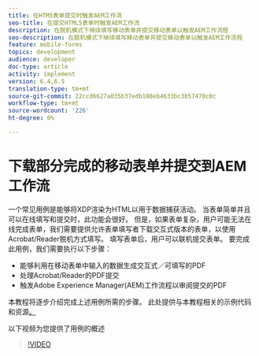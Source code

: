 ```yaml
---
title: 在HTM5表单提交时触发AEM工作流
seo-title: 在提交HTML5表单时触发AEM工作流
description: 在脱机模式下继续填写移动表单并提交移动表单以触发AEM工作流程
seo-description: 在脱机模式下继续填写移动表单并提交移动表单以触发AEM工作流程
feature: mobile-forms
topics: development
audience: developer
doc-type: article
activity: implement
version: 6.4,6.5
translation-type: tm+mt
source-git-commit: 22ccd6627a035b37edb180eb4633bc3b57470c0c
workflow-type: tm+mt
source-wordcount: '226'
ht-degree: 0%

---
```



# 下载部分完成的移动表单并提交到AEM工作流

一个常见用例是能够将XDP渲染为HTML以用于数据捕获活动。 当表单简单并且可以在线填写和提交时，此功能会很好。 但是，如果表单复杂，用户可能无法在线完成表单，我们需要提供允许表单填写者下载交互式版本的表单，以使用Acrobat/Reader脱机方式填写。 填写表单后，用户可以联机提交表单。
要完成此用例，我们需要执行以下步骤：

* 能够利用在移动表单中输入的数据生成交互式／可填写的PDF
* 处理Acrobat/Reader的PDF提交
* 触发Adobe Experience Manager(AEM)工作流程以审阅提交的PDF

本教程将逐步介绍完成上述用例所需的步骤。 此处提供与本教程相关的示例代码和资源[。](part-four.md)

以下视频为您提供了用例的概述

>[!VIDEO](https://video.tv.adobe.com/v/29677?quality=9&learn=on)

